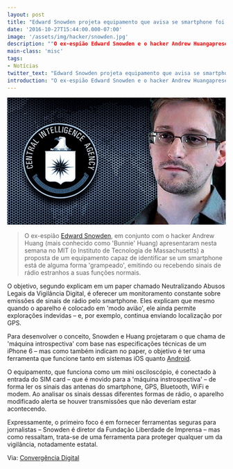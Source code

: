 ```yaml
---
layout: post
title: "Edward Snowden projeta equipamento que avisa se smartphone foi grampeado"
date: '2016-10-27T15:44:00.000-07:00'
image: '/assets/img/hacker/snowden.jpg'
description: ""O ex-espião Edward Snowden e o hacker Andrew Huangapresentaram no MIT a proposta de um equipamento diferenciado.""
main-class: 'misc'
tags:
- Notícias
twitter_text: "Edward Snowden projeta equipamento que avisa se smartphone foi grampeado"
introduction: "O ex-espião Edward Snowden e o hacker Andrew Huangapresentaram no MIT a proposta de um equipamento diferenciado."
---
```

![Blog Linux](/assets/img/hacker/snowden.jpg "Blog Linux")

> O ex-espião [Edward Snowden](https://cse.google.com.br/cse/publicurl?cx=004473188612396442360:qs2ekmnkweq&q=snowden), em conjunto com o hacker Andrew Huang (mais conhecido como 'Bunnie' Huang) apresentaram nesta semana no MIT (o Instituto de Tecnologia de Massachusetts) a proposta de um equipamento capaz de identificar se um smartphone está de alguma forma 'grampeado', emitindo ou recebendo sinais de rádio estranhos a suas funções normais.

O objetivo, segundo explicam em um paper chamado Neutralizando Abusos Legais da Vigilância Digital, é oferecer um monitoramento constante sobre emissões de sinais de rádio pelo smartphone. Eles explicam que mesmo quando o aparelho é colocado em 'modo avião', ele ainda permite explorações indevidas – e, por exemplo, continua enviando localização por GPS.

Para desenvolver o conceito, Snowden e Huang projetaram o que chama de 'máquina introspectiva' com base nas especificações técnicas de um iPhone 6 – mas como também indicam no paper, o objetivo é ter uma ferramenta que funcione tanto em sistemas iOS quanto [Android](https://cse.google.com.br/cse/publicurl?cx=004473188612396442360:qs2ekmnkweq&q=android).

O equipamento, que funciona como um mini osciloscópio, é conectado à entrada do SIM card – que é movido para a 'máquina instrospectiva' – de forma ler os sinais das antenas do smartphone, GPS, Bluetooth, WiFi e modem. Ao analisar os sinais dessas diferentes formas de rádio, o aparelho modificado alerta se houver transmissões que não deveriam estar acontecendo.

Expressamente, o primeiro foco é em fornecer ferramentas seguras para jornalistas – Snowden é diretor da Fundação Liberdade de Imprensa – mas como ressaltam, trata-se de uma ferramenta para proteger qualquer um da vigilância, notadamente estatal.

Via: [Convergência Digital](http://convergenciadigital.uol.com.br)
